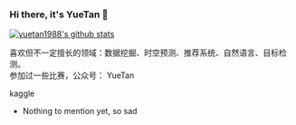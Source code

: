 ### Hi there, it's YueTan 👋

[![yuetan1988's github stats](https://github-readme-stats.vercel.app/api?username=yuetan1988&theme=vue)](https://github.com/yuetan1988)

喜欢但不一定擅长的领域：数据挖掘、时空预测、推荐系统、自然语言、目标检测。<br>
参加过一些比赛，公众号： YueTan

kaggle

- Nothing to mention yet, so sad
